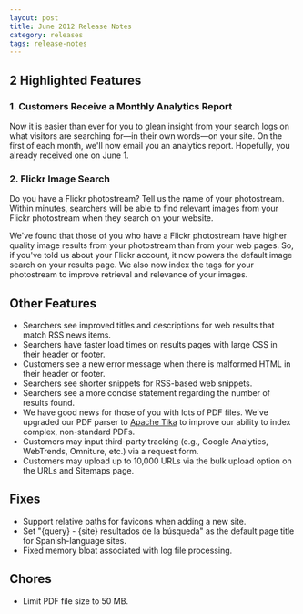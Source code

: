 ```yaml
---
layout: post
title: June 2012 Release Notes
category: releases
tags: release-notes
---
```


## 2 Highlighted Features

### 1. Customers Receive a Monthly Analytics Report

Now it is easier than ever for you to glean insight from your search logs on what visitors are searching for&mdash;in their own words&mdash;on your site. On the first of each month, we'll now email you an analytics report. Hopefully, you  already received one on June 1. 

### 2. Flickr Image Search

Do you have a Flickr photostream? Tell us the name of your photostream. Within minutes, searchers will be able to find relevant images from your Flickr photostream when they search on your website.

We've found that those of you who have a Flickr photostream have higher quality image results from your photostream than from your web pages. So, if you've told us about your Flickr account, it now powers the default image search on your results page. We also now index the tags for your photostream to improve retrieval and relevance of your images.

## Other Features

* Searchers see improved titles and descriptions for web results that match RSS news items.
* Searchers have faster load times on results pages with large CSS in their header or footer.
* Customers see a new error message when there is malformed HTML in their header or footer.
* Searchers see shorter snippets for RSS-based web snippets.
* Searchers see a more concise statement regarding the number of results found.
* We have good news for those of you with lots of PDF files. We've upgraded our PDF parser to [Apache Tika](http://tika.apache.org/) to improve our ability to index complex, non-standard PDFs.
* Customers may input third-party tracking (e.g., Google Analytics, WebTrends, Omniture, etc.) via a request form.
* Customers may upload up to 10,000 URLs via the bulk upload option on the URLs and Sitemaps page.

## Fixes

* Support relative paths for favicons when adding a new site.
* Set "{query} - {site} resultados de la búsqueda" as the default page title for Spanish-language sites.
* Fixed memory bloat associated with log file processing.

## Chores

* Limit PDF file size to 50 MB.